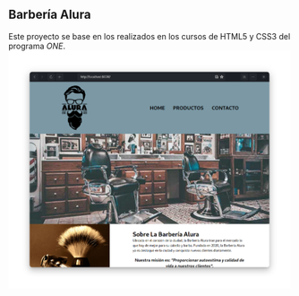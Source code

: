 ## Barbería Alura
Este proyecto se base en los realizados en los cursos de HTML5 y CSS3 del programa *ONE*.
![preview](https://github.com/AxelHuerta/BarberiaAluraDeno/blob/main/preview/Screenshot%20from%202023-04-16%2020-44-19.png)